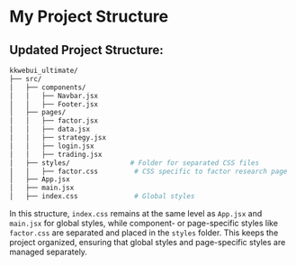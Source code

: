 
# My Project Structure

## Updated Project Structure:

```bash
kkwebui_ultimate/
├── src/
│   ├── components/
│   │   ├── Navbar.jsx
│   │   ├── Footer.jsx
│   ├── pages/
│   │   ├── factor.jsx
│   │   ├── data.jsx
│   │   ├── strategy.jsx
│   │   ├── login.jsx
│   │   ├── trading.jsx
│   ├── styles/               # Folder for separated CSS files
│   │   ├── factor.css         # CSS specific to factor research page
│   ├── App.jsx
│   ├── main.jsx
│   ├── index.css              # Global styles
```

In this structure, `index.css` remains at the same level as `App.jsx` and `main.jsx` for global styles, while component- or page-specific styles like `factor.css` are separated and placed in the `styles` folder. This keeps the project organized, ensuring that global styles and page-specific styles are managed separately.
